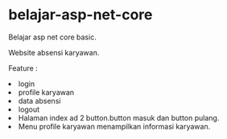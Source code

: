 # belajar-asp-net-core
<p>Belajar asp net core basic. 
<p>Website absensi karyawan. </p>
<p>Feature : </p>
 <li>login </li>
 <li>profile karyawan </li>
 <li>data absensi </li>
 <li>logout</li>
<li>Halaman index ad 2 button.button masuk dan button pulang. </li>
<li>Menu profile karyawan menampilkan informasi karyawan. </li>
